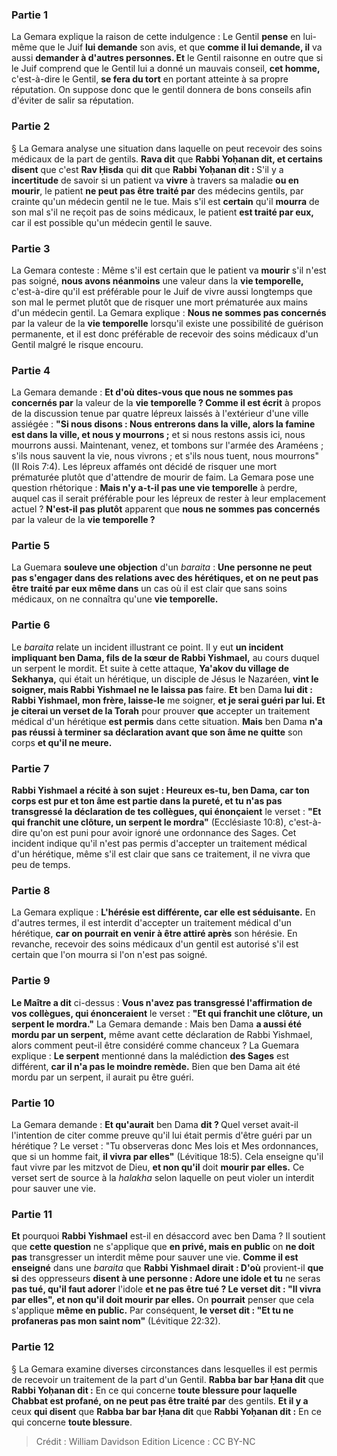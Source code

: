 
### Partie 1
La Gemara explique la raison de cette indulgence : Le Gentil <b>pense</b> en lui-même que le Juif <b>lui demande</b> son avis, et que <b>comme il lui demande, il</b> va aussi <b>demander à d'autres personnes. Et</b> le Gentil raisonne en outre que si le Juif comprend que le Gentil lui a donné un mauvais conseil, <b>cet homme,</b> c'est-à-dire le Gentil, <b>se fera du tort</b> en portant atteinte à sa propre réputation. On suppose donc que le gentil donnera de bons conseils afin d'éviter de salir sa réputation.

### Partie 2
§ La Gemara analyse une situation dans laquelle on peut recevoir des soins médicaux de la part de gentils. <b>Rava dit</b> que <b>Rabbi Yoḥanan dit, et certains disent</b> que c'est <b>Rav Ḥisda</b> qui <b>dit</b> que <b>Rabbi Yoḥanan dit : </b> S'il y a <b>incertitude</b> de savoir si un patient va <b>vivre</b> à travers sa maladie <b>ou en mourir</b>, le patient <b>ne peut pas être traité par</b> des médecins gentils, par crainte qu'un médecin gentil ne le tue. Mais s'il est <b>certain</b> qu'il <b>mourra</b> de son mal s'il ne reçoit pas de soins médicaux, le patient <b>est traité par eux,</b> car il est possible qu'un médecin gentil le sauve.

### Partie 3
La Gemara conteste : Même s'il est certain que le patient va <b>mourir</b> s'il n'est pas soigné, <b>nous avons néanmoins</b> une valeur dans la <b>vie temporelle,</b> c'est-à-dire qu'il est préférable pour le Juif de vivre aussi longtemps que son mal le permet plutôt que de risquer une mort prématurée aux mains d'un médecin gentil. La Gemara explique : <b>Nous ne sommes pas concernés</b> par la valeur de la <b>vie temporelle</b> lorsqu'il existe une possibilité de guérison permanente, et il est donc préférable de recevoir des soins médicaux d'un Gentil malgré le risque encouru.

### Partie 4
La Gemara demande : <b>Et d'où dites-vous que nous ne sommes pas concernés par</b> la valeur de la <b>vie temporelle ? Comme il est écrit</b> à propos de la discussion tenue par quatre lépreux laissés à l'extérieur d'une ville assiégée : <b>"Si nous disons : Nous entrerons dans la ville, alors la famine est dans la ville, et nous y mourrons ;</b> et si nous restons assis ici, nous mourrons aussi. Maintenant, venez, et tombons sur l'armée des Araméens ; s'ils nous sauvent la vie, nous vivrons ; et s'ils nous tuent, nous mourrons" (II Rois 7:4). Les lépreux affamés ont décidé de risquer une mort prématurée plutôt que d'attendre de mourir de faim. La Gemara pose une question rhétorique : <b>Mais n'y a-t-il pas une vie temporelle</b> à perdre, auquel cas il serait préférable pour les lépreux de rester à leur emplacement actuel ? <b>N'est-il pas plutôt</b> apparent que <b>nous ne sommes pas concernés</b> par la valeur de la <b>vie temporelle ?</b>

### Partie 5
La Guemara <b>souleve une objection</b> d'un <i>baraita</i> : <b>Une personne ne peut pas s'engager dans des relations avec des hérétiques, et on ne peut pas être traité par eux même dans</b> un cas où il est clair que sans soins médicaux, on ne connaîtra qu'une <b>vie temporelle.</b>

### Partie 6
Le <i>baraita</i> relate un incident illustrant ce point. Il y eut <b>un incident impliquant ben Dama, fils de la sœur de Rabbi Yishmael,</b> au cours duquel un serpent le mordit. Et</b> suite à cette attaque, <b>Ya'akov du village de Sekhanya,</b> qui était un hérétique, un disciple de Jésus le Nazaréen, <b>vint le soigner, mais Rabbi Yishmael ne le laissa pas</b> faire. <b>Et</b> ben Dama <b>lui dit : Rabbi Yishmael, mon frère, laisse-le</b> me soigner, <b>et je serai guéri par lui. Et je citerai un verset de la Torah</b> pour prouver <b>que</b> accepter un traitement médical d'un hérétique <b>est permis</b> dans cette situation. <b>Mais</b> ben Dama <b>n'a pas réussi à terminer sa déclaration avant que son âme ne quitte</b> son corps <b>et qu'il ne meure.</b>

### Partie 7
<b>Rabbi Yishmael a récité à son sujet : Heureux es-tu, ben Dama, car ton corps est pur et ton âme est partie dans la pureté, et tu n'as pas transgressé la déclaration de tes collègues, qui énonçaient</b> le verset : <b>"Et qui franchit une clôture, un serpent le mordra"</b> (Ecclésiaste 10:8), c'est-à-dire qu'on est puni pour avoir ignoré une ordonnance des Sages. Cet incident indique qu'il n'est pas permis d'accepter un traitement médical d'un hérétique, même s'il est clair que sans ce traitement, il ne vivra que peu de temps.

### Partie 8
La Gemara explique : <b>L'hérésie est différente, car elle est séduisante.</b> En d'autres termes, il est interdit d'accepter un traitement médical d'un hérétique, <b>car on pourrait en venir à être attiré après</b> son hérésie. En revanche, recevoir des soins médicaux d'un gentil est autorisé s'il est certain que l'on mourra si l'on n'est pas soigné.

### Partie 9
<b>Le Maître a dit</b> ci-dessus : <b>Vous n'avez pas transgressé l'affirmation de vos collègues, qui énonceraient</b> le verset : <b>"Et qui franchit une clôture, un serpent le mordra."</b> La Gemara demande : Mais ben Dama <b>a aussi été mordu par un serpent,</b> même avant cette déclaration de Rabbi Yishmael, alors comment peut-il être considéré comme chanceux ? La Guemara explique : <b>Le serpent</b> mentionné dans la malédiction <b>des Sages</b> est différent, <b>car il n'a pas le moindre remède.</b> Bien que ben Dama ait été mordu par un serpent, il aurait pu être guéri.

### Partie 10
La Gemara demande : <b>Et qu'aurait</b> ben Dama <b>dit ? </b> Quel verset avait-il l'intention de citer comme preuve qu'il lui était permis d'être guéri par un hérétique ? Le verset : "Tu observeras donc Mes lois et Mes ordonnances, que si un homme fait, <b>il vivra par elles"</b> (Lévitique 18:5). Cela enseigne qu'il faut vivre par les mitzvot de Dieu, <b>et non qu'il</b> doit <b>mourir par elles.</b> Ce verset sert de source à la <i>halakha</i> selon laquelle on peut violer un interdit pour sauver une vie.

### Partie 11
<b>Et</b> pourquoi <b>Rabbi Yishmael</b> est-il en désaccord avec ben Dama ? Il soutient que <b>cette question</b> ne s'applique que <b>en privé, mais en public</b> on <b>ne doit pas</b> transgresser un interdit même pour sauver une vie. <b>Comme il est enseigné</b> dans une <i>baraita</i> que <b>Rabbi Yishmael dirait : D'où</b> provient-il <b>que si</b> des oppresseurs <b>disent à une personne : Adore une idole et tu</b> ne seras <b>pas tué, qu'il faut adorer</b> l'idole <b>et ne pas être tué ? Le verset dit : "Il vivra par elles", et non qu'il doit mourir par elles.</b> On <b>pourrait</b> penser que cela s'applique <b>même en public.</b> Par conséquent, <b>le verset dit : "Et tu ne profaneras pas mon saint nom"</b> (Lévitique 22:32).

### Partie 12
§ La Gemara examine diverses circonstances dans lesquelles il est permis de recevoir un traitement de la part d'un Gentil. <b>Rabba bar bar Ḥana dit</b> que <b>Rabbi Yoḥanan dit :</b> En ce qui concerne <b>toute blessure pour laquelle Chabbat est profané, on ne peut pas être traité par</b> des gentils. <b>Et il y a</b> ceux <b>qui disent</b> que <b>Rabba bar bar Ḥana dit</b> que <b>Rabbi Yoḥanan dit :</b> En ce qui concerne <b>toute blessure</b>.

>Crédit : William Davidson Edition
>Licence : CC BY-NC